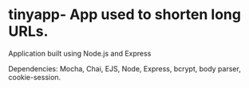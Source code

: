 # tinyapp- App used to shorten long URLs.

Application built using Node.js and Express

Dependencies: Mocha, Chai, EJS, Node, Express, bcrypt, body parser, cookie-session.
